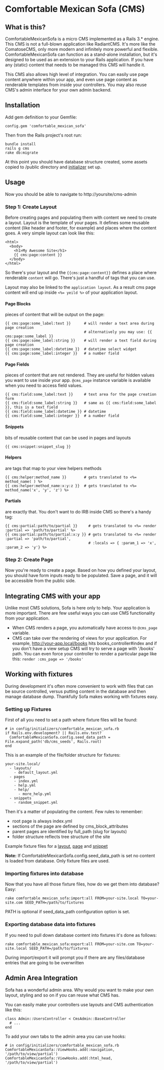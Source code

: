 Comfortable Mexican Sofa (CMS)
==============================

What is this?
-------------
ComfortableMexicanSofa is a micro CMS implemented as a Rails 3.* engine. This CMS is not a full-blown application like RadiantCMS. It's more like the ComatoseCMS, only more modern and infinitely more powerful and flexible. ComfortableMexicanSofa can function as a stand-alone installation, but it's designed to be used as an extension to your Rails application. If you have any (static) content that needs to be managed this CMS will handle it. 

This CMS also allows high level of integration. You can easily use page content anywhere within your app, and even use page content as renderable templates from inside your controllers. You may also reuse CMS's admin interface for your own admin backend.

Installation
------------
Add gem definition to your Gemfile:
    
    config.gem 'comfortable_mexican_sofa'
    
Then from the Rails project's root run:
    
    bundle install
    rails g cms
    rake db:migrate
    
At this point you should have database structure created, some assets copied to /public directory and [initializer](https://github.com/twg/comfortable-mexican-sofa/blob/master/config/initializers/comfortable_mexican_sofa.rb) set up.
    
Usage
-----
Now you should be able to navigate to http://yoursite/cms-admin

### Step 1: Create Layout
Before creating pages and populating them with content we need to create a layout. Layout is the template of your pages. It defines some reusable content (like header and footer, for example) and places where the content goes. A very simple layout can look like this:

    <html>
      <body>
        <h1>My Awesome Site</h1>
        {{ cms:page:content }}
      </body>
    </html>
    
So there's your layout and the `{{cms:page:content}}` defines a place where renderable `content` will go. There's just a handful of tags that you can use.

Layout may also be linked to the `application layout`. As a result cms page content will end up inside `<%= yeild %>` of your application layout.

#### Page Blocks
pieces of content that will be output on the page:
    
    {{ cms:page:some_label:text }}      # will render a text area during page creation
                                        # alternatively you may use: {{ cms:page:some_label }}
    {{ cms:page:some_label:string }}    # will render a text field during page creation
    {{ cms:page:some_label:datetime }}  # datetime select widget
    {{ cms:page:some_label:integer }}   # a number field

#### Page Fields
pieces of content that are not rendered. They are useful for hidden values you want to use inside your app. `@cms_page` instance variable is available when you need to access field values.

    {{ cms:field:some_label:text }}     # text area for the page creation form
    {{ cms:field:some_label:string }}   # same as {{ cms:field:some_label }}, this is a text field
    {{ cms:field:some_label:datetime }} # datetime
    {{ cms:field:some_label:integer }}  # a number field

#### Snippets
bits of reusable content that can be used in pages and layouts
    
    {{ cms:snippet:snippet_slug }}
    
#### Helpers
are tags that map to your view helpers methods
    
    {{ cms:helper:method_name }}        # gets translated to <%= method_name( ) %>
    {{ cms:helper:method_name:x:y:z }}  # gets translated to <%= method_name('x', 'y', 'z') %>
    
#### Partials
are exactly that. You don't want to do IRB inside CMS so there's a handy tag:
    
    {{ cms:partial:path/to/partial }}     # gets translated to <%= render :partial => 'path/to/partial' %>
    {{ cms:partial:path/to/partial:x:y }} # gets translated to <%= render :partial => 'path/to/partial', 
                                          # :locals => { :param_1 => 'x', :param_2 => 'y'} %>

### Step 2: Create Page
Now you're ready to create a page. Based on how you defined your layout, you should have form inputs ready to be populated.
Save a page, and it will be accessible from the public side.

Integrating CMS with your app
-----------------------------
Unlike most CMS solutions, Sofa is here only to help. Your application is more important. There are few useful ways you can use CMS functionality from your application.

* When CMS renders a page, you automatically have access to `@cms_page` variable.
* CMS can take over the rendering of views for your application. For example, http://your-app.local/books hits books\_controller#index and if you don't have a view setup CMS will try to serve a page with '/books' path. You can even force your controller to render a particular page like this: `render :cms_page => '/books'`

Working with fixtures
---------------------
During development it's often more convenient to work with files that can be source controlled, versus putting content in the database and then manage database dump. Thankfully Sofa makes working with fixtures easy.

### Setting up Fixtures
First of all you need to set a path where fixture files will be found:
    
    # in config/initializers/comfortable_mexican_sofa.rb
    if Rails.env.development? || Rails.env.test?
      ComfortableMexicanSofa.config.seed_data_path = File.expand_path('db/cms_seeds', Rails.root)
    end
    
This is an example of the file/folder structure for fixtures:
    
    your-site.local/
      - layouts/
        - default_layout.yml
      - pages
        - index.yml
        - help.yml
        - help/
          - more_help.yml
      - snippets
        - random_snippet.yml
    
Then it's a matter of populating the content. Few rules to remember:
  
- root page is always index.yml
- sections of the page are defined by cms\_block\_attributes
- parent pages are identified by full_path (slug for layouts)
- folder structure reflects tree structure of the site

Example fixture files for a [layout](https://github.com/twg/comfortable-mexican-sofa/blob/master/test/cms_seeds/test.host/layouts/nested.yml), [page](https://github.com/twg/comfortable-mexican-sofa/blob/master/test/cms_seeds/test.host/pages/child/subchild.yml) and [snippet](https://github.com/twg/comfortable-mexican-sofa/blob/master/test/cms_seeds/test.host/snippets/default.yml)

**Note:** If ComfortableMexicanSofa.config.seed\_data\_path is set no content is loaded from database. Only fixture files are used.

### Importing fixtures into database
Now that you have all those fixture files, how do we get them into database? Easy:

    rake comfortable_mexican_sofa:import:all FROM=your-site.local TO=your-site.com SEED_PATH=/path/to/fixtures
    
PATH is optional if seed\_data\_path configuration option is set.

### Exporting database data into fixtures
If you need to pull down database content into fixtures it's done as follows:
    
    rake comfortable_mexican_sofa:export:all FROM=your-site.com TO=your-site.local SEED_PATH=/path/to/fixtures
    
During import/export it will prompt you if there are any files/database entries that are going to be overwritten

Admin Area Integration
----------------------
Sofa has a wonderful admin area. Why would you want to make your own layout, styling and so on if you can reuse what CMS has. 

You can easily make your controllers use layouts and CMS authentication like this:

    class Admin::UsersController < CmsAdmin::BaseController
      # ...
    end
    
To add your own tabs to the admin area you can use hooks:
    
    # in config/initializers/comfortable_mexican_sofa.rb
    ComfortableMexicanSofa::ViewHooks.add(:navigation, '/path/to/view/partial')
    ComfortableMexicanSofa::ViewHooks.add(:html_head, '/path/to/view/partial')
